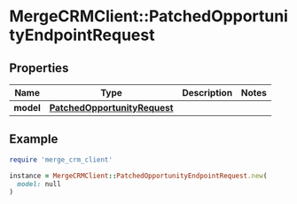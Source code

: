 # MergeCRMClient::PatchedOpportunityEndpointRequest

## Properties

| Name | Type | Description | Notes |
| ---- | ---- | ----------- | ----- |
| **model** | [**PatchedOpportunityRequest**](PatchedOpportunityRequest.md) |  |  |

## Example

```ruby
require 'merge_crm_client'

instance = MergeCRMClient::PatchedOpportunityEndpointRequest.new(
  model: null
)
```

